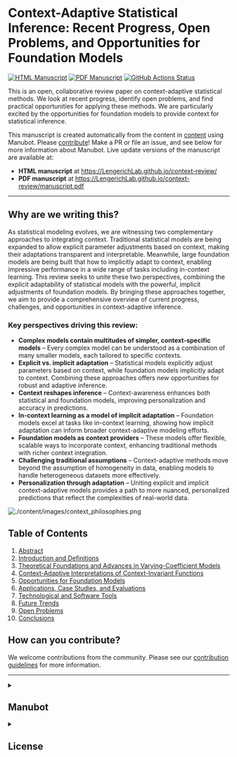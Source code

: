 # Context-Adaptive Statistical Inference: Recent Progress, Open Problems, and Opportunities for Foundation Models

[![HTML Manuscript](https://img.shields.io/badge/manuscript-HTML-blue.svg)](https://LengerichLab.github.io/context-review/)
[![PDF Manuscript](https://img.shields.io/badge/manuscript-PDF-blue.svg)](https://LengerichLab.github.io/context-review/manuscript.pdf)
[![GitHub Actions Status](https://github.com/LengerichLab/context-review/workflows/Manubot/badge.svg)](https://github.com/LengerichLab/context-review/actions)


This is an open, collaborative review paper on context-adaptive statistical methods. We look at recent progress, identify open problems, and find practical opportunities for applying these methods. We are particularly excited by the opportunities for foundation models to provide context for statistical inference.


This manuscript is created automatically from the content in [content](https://github.com/LengerichLab/context-review/tree/main/content) using Manubot. Please [contribute](CONTRIBUTING.md)! Make a PR or file an issue, and see below for more information about Manubot. Live update versions of the manuscript are available at:

+ **HTML manuscript** at https://LengerichLab.github.io/context-review/
+ **PDF manuscript** at https://LengerichLab.github.io/context-review/manuscript.pdf

---

## Why are we writing this?
As statistical modeling evolves, we are witnessing two complementary approaches to integrating context. 
Traditional statistical models are being expanded to allow explicit parameter adjustments based on context, making their
adaptations transparent and interpretable. 
Meanwhile, large foundation models are being built that how to implicitly adapt to context, enabling impressive 
performance in a wide range of tasks including in-context learning. 
This review seeks to unite these two perspectives, combining the explicit adaptability of statistical models with the 
powerful, implicit adjustments of foundation models. 
By bringing these approaches together, we aim to provide a comprehensive overview of current progress, challenges, 
and opportunities in context-adaptive inference.


### Key perspectives driving this review:

- **Complex models contain multitudes of simpler, context-specific models** – Every complex model can be understood as a combination of many smaller models, each tailored to specific contexts.
- **Explicit vs. implicit adaptation** – Statistical models explicitly adjust parameters based on context, while foundation models implicitly adapt to context. Combining these approaches offers new opportunities for robust and adaptive inference.
- **Context reshapes inference** – Context-awareness enhances both statistical and foundation models, improving personalization and accuracy in predictions.
- **In-context learning as a model of implicit adaptation** – Foundation models excel at tasks like in-context learning, showing how implicit adaptation can inform broader context-adaptive modeling efforts.
- **Foundation models as context providers** – These models offer flexible, scalable ways to incorporate context, enhancing traditional methods with richer context integration.
- **Challenging traditional assumptions** – Context-adaptive methods move beyond the assumption of homogeneity in data, enabling models to handle heterogeneous datasets more effectively.
- **Personalization through adaptation** – Uniting explicit and implicit context-adaptive models provides a path to more nuanced, personalized predictions that reflect the complexities of real-world data.

![./content/images/context_philosophies.png](./content/images/context_philosophies.png)

## Table of Contents
1. [Abstract](./content/01.abstract.md)
2. [Introduction and Definitions](./content/02.introduction.md)
3. [Theoretical Foundations and Advances in Varying-Coefficient Models](./content/03.vc.md) 
4. [Context-Adaptive Interpretations of Context-Invariant Functions](./content/04.interpretations.md) 
5. [Opportunities for Foundation Models](./content/05.foundation.md) 
6. [Applications, Case Studies, and Evaluations](./content/06.applications.md) 
7. [Technological and Software Tools](./content/07.tools.md) 
8. [Future Trends](./content/08.future.md) 
9. [Open Problems](./content/09.problems.md) 
10. [Conclusions](./content/10.conclusions.md)

## How can you contribute?
We welcome contributions from the community. Please see our [contribution guidelines](CONTRIBUTING.md) for more information.

--- 

<details>
  <summary><h2>Manubot</h2></summary>
  
<!-- usage note: do not edit this section -->

Manubot is a system for writing scholarly manuscripts via GitHub.
Manubot automates citations and references, versions manuscripts using git, and enables collaborative writing via GitHub.
An [overview manuscript](https://greenelab.github.io/meta-review/ "Open collaborative writing with Manubot") presents the benefits of collaborative writing with Manubot and its unique features.
The [rootstock repository](https://git.io/fhQH1) is a general purpose template for creating new Manubot instances, as detailed in [`SETUP.md`](SETUP.md).
See [`USAGE.md`](USAGE.md) for documentation how to write a manuscript.

Please open [an issue](https://git.io/fhQHM) for questions related to Manubot usage, bug reports, or general inquiries.

### Repository directories & files

The directories are as follows:

+ [`content`](content) contains the manuscript source, which includes markdown files as well as inputs for citations and references.
  See [`USAGE.md`](USAGE.md) for more information.
+ [`output`](output) contains the outputs (generated files) from Manubot including the resulting manuscripts.
  You should not edit these files manually, because they will get overwritten.
+ [`webpage`](webpage) is a directory meant to be rendered as a static webpage for viewing the HTML manuscript.
+ [`build`](build) contains commands and tools for building the manuscript.
+ [`ci`](ci) contains files necessary for deployment via continuous integration.

### Local execution

The easiest way to run Manubot is to use [continuous integration](#continuous-integration) to rebuild the manuscript when the content changes.
If you want to build a Manubot manuscript locally, install the [conda](https://conda.io) environment as described in [`build`](build).
Then, you can build the manuscript on POSIX systems by running the following commands from this root directory.

```sh
# Activate the manubot conda environment (assumes conda version >= 4.4)
conda activate manubot

# Build the manuscript, saving outputs to the output directory
bash build/build.sh

# At this point, the HTML & PDF outputs will have been created. The remaining
# commands are for serving the webpage to view the HTML manuscript locally.
# This is required to view local images in the HTML output.

# Configure the webpage directory
manubot webpage

# You can now open the manuscript webpage/index.html in a web browser.
# Alternatively, open a local webserver at http://localhost:8000/ with the
# following commands.
cd webpage
python -m http.server
```

Sometimes it's helpful to monitor the content directory and automatically rebuild the manuscript when a change is detected.
The following command, while running, will trigger both the `build.sh` script and `manubot webpage` command upon content changes:

```sh
bash build/autobuild.sh
```

### Continuous Integration

Whenever a pull request is opened, CI (continuous integration) will test whether the changes break the build process to generate a formatted manuscript.
The build process aims to detect common errors, such as invalid citations.
If your pull request build fails, see the CI logs for the cause of failure and revise your pull request accordingly.

When a commit to the `main` branch occurs (for example, when a pull request is merged), CI builds the manuscript and writes the results to the [`gh-pages`](https://github.com/LengerichLab/context-review/tree/gh-pages) and [`output`](https://github.com/LengerichLab/context-review/tree/output) branches.
The `gh-pages` branch uses [GitHub Pages](https://pages.github.com/) to host the following URLs:

+ **HTML manuscript** at https://LengerichLab.github.io/context-review/
+ **PDF manuscript** at https://LengerichLab.github.io/context-review/manuscript.pdf

For continuous integration configuration details, see [`.github/workflows/manubot.yaml`](.github/workflows/manubot.yaml).

</details>

<details>
  <summary><h2>License</h2></summary>

<!--
usage note: edit this section to change the license of your manuscript or source code changes to this repository.
We encourage users to openly license their manuscripts, which is the default as specified below.
-->

[![License: CC BY 4.0](https://img.shields.io/badge/License%20All-CC%20BY%204.0-lightgrey.svg)](http://creativecommons.org/licenses/by/4.0/)
[![License: CC0 1.0](https://img.shields.io/badge/License%20Parts-CC0%201.0-lightgrey.svg)](https://creativecommons.org/publicdomain/zero/1.0/)

Except when noted otherwise, the entirety of this repository is licensed under a CC BY 4.0 License ([`LICENSE.md`](LICENSE.md)), which allows reuse with attribution.
Please attribute by linking to https://github.com/LengerichLab/context-review.

Since CC BY is not ideal for code and data, certain repository components are also released under the CC0 1.0 public domain dedication ([`LICENSE-CC0.md`](LICENSE-CC0.md)).
All files matched by the following glob patterns are dual licensed under CC BY 4.0 and CC0 1.0:

+ `*.sh`
+ `*.py`
+ `*.yml` / `*.yaml`
+ `*.json`
+ `*.bib`
+ `*.tsv`
+ `.gitignore`

All other files are only available under CC BY 4.0, including:

+ `*.md`
+ `*.html`
+ `*.pdf`
+ `*.docx`

Please open [an issue](https://github.com/LengerichLab/context-review/issues) for any question related to licensing.

</details>
